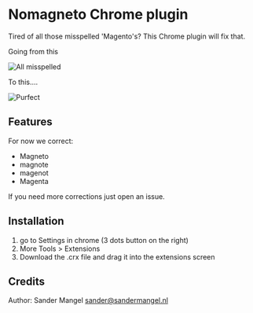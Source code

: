 # Nomagneto Chrome plugin

Tired of all those misspelled 'Magento's?
This Chrome plugin will fix that.

Going from this

![All misspelled](http://i.imgur.com/n5C5AVc.png "All misspelled")

To this....

![Purfect](http://i.imgur.com/ONbxlkc.png "Purfect")

## Features

For now we correct:
- Magneto
- magnote
- magenot
- Magenta

If you need more corrections just open an issue.

## Installation

1. go to Settings in chrome (3 dots button on the right)
2. More Tools > Extensions
3. Download the .crx file and drag it into the extensions screen

## Credits

Author: Sander Mangel <sander@sandermangel.nl>
